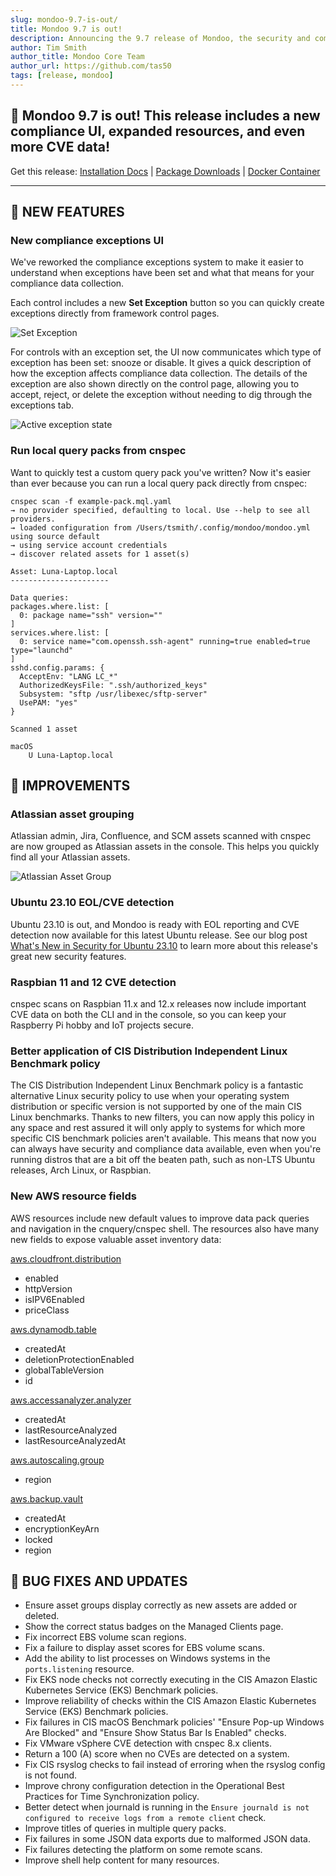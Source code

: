 ```yaml
---
slug: mondoo-9.7-is-out/
title: Mondoo 9.7 is out!
description: Announcing the 9.7 release of Mondoo, the security and compliance platform that prioritizes risks that matter most in your infrastructure.
author: Tim Smith
author_title: Mondoo Core Team
author_url: https://github.com/tas50
tags: [release, mondoo]
---
```


## 🥳 Mondoo 9.7 is out! This release includes a new compliance UI, expanded resources, and even more CVE data!

Get this release: [Installation Docs](/cnspec/) | [Package Downloads](https://releases.mondoo.com/cnspec/) | [Docker Container](https://hub.docker.com/r/mondoo/cnspec)

---

## 🎉 NEW FEATURES

### New compliance exceptions UI

We've reworked the compliance exceptions system to make it easier to understand when exceptions have been set and what that means for your compliance data collection.

Each control includes a new **Set Exception** button so you can quickly create exceptions directly from framework control pages.

![Set Exception](/img/releases/2023-11-14-mondoo-9.7.0-is-out/set_exception.png)

For controls with an exception set, the UI now communicates which type of exception has been set: snooze or disable. It gives a quick description of how the exception affects compliance data collection. The details of the exception are also shown directly on the control page, allowing you to accept, reject, or delete the exception without needing to dig through the exceptions tab.

![Active exception state](/img/releases/2023-11-14-mondoo-9.7.0-is-out/active_exception_state.png)

### Run local query packs from cnspec

Want to quickly test a custom query pack you've written? Now it's easier than ever because you can run a local query pack directly from cnspec:

```text
cnspec scan -f example-pack.mql.yaml
→ no provider specified, defaulting to local. Use --help to see all providers.
→ loaded configuration from /Users/tsmith/.config/mondoo/mondoo.yml using source default
→ using service account credentials
→ discover related assets for 1 asset(s)

Asset: Luna-Laptop.local
----------------------

Data queries:
packages.where.list: [
  0: package name="ssh" version=""
]
services.where.list: [
  0: service name="com.openssh.ssh-agent" running=true enabled=true type="launchd"
]
sshd.config.params: {
  AcceptEnv: "LANG LC_*"
  AuthorizedKeysFile: ".ssh/authorized_keys"
  Subsystem: "sftp /usr/libexec/sftp-server"
  UsePAM: "yes"
}

Scanned 1 asset

macOS
    U Luna-Laptop.local
```

## 🧹 IMPROVEMENTS

### Atlassian asset grouping

Atlassian admin, Jira, Confluence, and SCM assets scanned with cnspec are now grouped as Atlassian assets in the console. This helps you quickly find all your Atlassian assets.

![Atlassian Asset Group](/img/releases/2023-11-14-mondoo-9.7.0-is-out/atlassian.png)

### Ubuntu 23.10 EOL/CVE detection

Ubuntu 23.10 is out, and Mondoo is ready with EOL reporting and CVE detection now available for this latest Ubuntu release. See our blog post [What's New in Security for Ubuntu 23.10](https://mondoo.com/blog/whats-new-in-security-for-ubuntu-23-10) to learn more about this release's great new security features.

### Raspbian 11 and 12 CVE detection

cnspec scans on Raspbian 11.x and 12.x releases now include important CVE data on both the CLI and in the console, so you can keep your Raspberry Pi hobby and IoT projects secure.

### Better application of CIS Distribution Independent Linux Benchmark policy

The CIS Distribution Independent Linux Benchmark policy is a fantastic alternative Linux security policy to use when your operating system distribution or specific version is not supported by one of the main CIS Linux benchmarks. Thanks to new filters, you can now apply this policy in any space and rest assured it will only apply to systems for which more specific CIS benchmark policies aren't available. This means that now you can always have security and compliance data available, even when you're running distros that are a bit off the beaten path, such as non-LTS Ubuntu releases, Arch Linux, or Raspbian.

### New AWS resource fields

AWS resources include new default values to improve data pack queries and navigation in the cnquery/cnspec shell. The resources also have many new fields to expose valuable asset inventory data:

[aws.cloudfront.distribution](/mql/resources/aws-pack/aws.cloudfront.distribution/)

- enabled
- httpVersion
- isIPV6Enabled
- priceClass

[aws.dynamodb.table](/mql/resources/aws-pack/aws.dynamodb.table/)

- createdAt
- deletionProtectionEnabled
- globalTableVersion
- id

[aws.accessanalyzer.analyzer](/mql/resources/aws-pack/aws.iam.accessanalyzer.analyzer/)

- createdAt
- lastResourceAnalyzed
- lastResourceAnalyzedAt

[aws.autoscaling.group](/mql/resources/aws-pack/aws.autoscaling.group/)

- region

[aws.backup.vault](/mql/resources/aws-pack/aws.backup.vault/)

- createdAt
- encryptionKeyArn
- locked
- region

## 🐛 BUG FIXES AND UPDATES

- Ensure asset groups display correctly as new assets are added or deleted.
- Show the correct status badges on the Managed Clients page.
- Fix incorrect EBS volume scan regions.
- Fix a failure to display asset scores for EBS volume scans.
- Add the ability to list processes on Windows systems in the `ports.listening` resource.
- Fix EKS node checks not correctly executing in the CIS Amazon Elastic Kubernetes Service (EKS) Benchmark policies.
- Improve reliability of checks within the CIS Amazon Elastic Kubernetes Service (EKS) Benchmark policies.
- Fix failures in CIS macOS Benchmark policies' "Ensure Pop-up Windows Are Blocked" and "Ensure Show Status Bar Is Enabled" checks.
- Fix VMware vSphere CVE detection with cnspec 8.x clients.
- Return a 100 (A) score when no CVEs are detected on a system.
- Fix CIS rsyslog checks to fail instead of erroring when the rsyslog config is not found.
- Improve chrony configuration detection in the Operational Best Practices for Time Synchronization policy.
- Better detect when journald is running in the `Ensure journald is not configured to receive logs from a remote client` check.
- Improve titles of queries in multiple query packs.
- Fix failures in some JSON data exports due to malformed JSON data.
- Fix failures detecting the platform on some remote scans.
- Improve shell help content for many resources.
